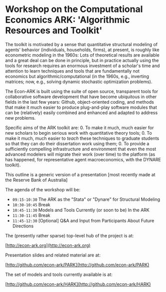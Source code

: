 # Workshop on the Computational Economics ARK: 'Algorithmic Resources and Toolkit' 

The toolkit is motivated by a sense that quantitative structural modeling of agents' behavior (individuals, households, firms), at present, is roughly like econometric modeling in the 1960s:  Lots of theoretical results are available and a great deal can be done in principle, but in practice actually using the tools for research requires an enormous investment of a scholar's time and attention to learn techniques and tools that are fundamentally not economics but algorithmic/computational (in the 1960s, e.g., inverting matrices; now, e.g., solving dynamic stochastic optimization problems).  


The Econ-ARK is built using the suite of open source, transparent tools for collaborative software development that have become ubiquitous in other fields in the last few years:  Github, object-oriented coding, and methods that make it much easier to produce plug-and-play software modules that can be (relatively) easily combined and enhanced and adapted to address new problems.  


Specific aims of the ARK toolkit are:
0.  To make it much, much easier for new scholars to begin serious work with quantitative theory tools;
0.  To make it much, much easier to *teach* these techniques to graduate students so that they can do their dissertation work using them;
0.  To provide a sufficiently compelling infrastructure and environment that even the most advanced modelers will migrate their work (over time) to the platform (as has happened, for representative agent macroeconomics, with the DYNARE toolkit).

This outline is a generic version of a presentation [most recently made at the Reserve Bank of Australia]

The agenda of the workshop will be:

* `09:15-10:30` The ARK as the "Stata" or "Dynare" for Structural Modeling
* `10:30-10:45` Break
* `10:45-11:30` Models and Tools Currently (or soon to be) In the ARK
* `11:30-11:45` Break
* `11:45-12:30` [Optional] Q&A and Input from Participants About Future Directions

The (presently rather sparse) top-level hub of the project is at:

[http://econ-ark.org](http://econ-ark.org)

Presentation slides and related material are at:

[http://github.com/econ-ark/PARK](http://github.com/econ-ark/PARK)

The set of models and tools currently available is at:

[http://github.com/econ-ark/HARK](http://github.com/econ-ark/HARK)
